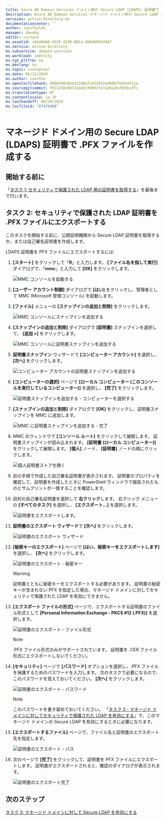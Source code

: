 ```yaml
---
title: Azure AD Domain Services ドメイン用の Secure LDAP (LDAPS) 証明書で .PFX ファイルを作成する
description: Azure AD Domain Services マネージド ドメイン用の Secure LDAP 証明書を作成します
services: active-directory-ds
documentationcenter: ''
author: iainfoulds
manager: daveba
editor: curtand
ms.assetid: c6da94b6-4328-4230-801a-4b646055d4d7
ms.service: active-directory
ms.subservice: domain-services
ms.workload: identity
ms.tgt_pltfrm: na
ms.devlang: na
ms.topic: conceptual
ms.date: 05/13/2019
ms.author: iainfou
ms.openlocfilehash: d89034610eb22108efc832d32ed9d8f593e9f12a
ms.sourcegitcommit: f811238c0d732deb1f0892fe7a20a26c993bc4fc
ms.translationtype: HT
ms.contentlocale: ja-JP
ms.lasthandoff: 06/29/2019
ms.locfileid: "67474389"
---
```

# <a name="create-a-pfx-file-with-the-secure-ldap-ldaps-certificate-for-a-managed-domain"></a>マネージド ドメイン用の Secure LDAP (LDAPS) 証明書で .PFX ファイルを作成する

## <a name="before-you-begin"></a>開始する前に

「[タスク 1: セキュリティで保護された LDAP 用の証明書を取得する](configure-ldaps.md)」を最後まで行います。

## <a name="task-2-export-the-secure-ldap-certificate-to-a-pfx-file"></a>タスク 2: セキュリティで保護された LDAP 証明書を .PFX ファイルにエクスポートする

このタスクを開始する前に、公開証明機関から Secure LDAP 証明書を取得するか、または自己署名証明書を作成します。

LDAPS 証明書を PFX ファイルにエクスポートするには:

1. **[スタート]** をクリックして「**R**」と入力します。 **[ファイル名を指して実行]** ダイアログで、「**mmc**」と入力して **[OK]** をクリックします。

    ![MMC コンソールを起動する](./media/active-directory-domain-services-admin-guide/secure-ldap-start-run.png)
2. **[ユーザー アカウント制御]** ダイアログで **[はい]** をクリックし、管理者として MMC (Microsoft 管理コンソール) を起動します。
3. **[ファイル]** メニューの **[スナップインの追加と削除]** をクリックします。

    ![MMC コンソールにスナップインを追加する](./media/active-directory-domain-services-admin-guide/secure-ldap-add-snapin.png)
4. **[スナップインの追加と削除]** ダイアログで **[証明書]** スナップインを選択して、 **[追加 >]** をクリックします。

    ![MMC コンソールに証明書スナップインを追加する](./media/active-directory-domain-services-admin-guide/secure-ldap-add-certificates-snapin.png)
5. **証明書スナップイン** ウィザードで **[コンピューター アカウント]** を選択し、 **[次へ]** をクリックします。

    ![コンピューター アカウントの証明書スナップインを追加する](./media/active-directory-domain-services-admin-guide/secure-ldap-add-certificates-computer-account.png)
6. **[コンピューターの選択]** ページで **[ローカル コンピューター (このコンソールを実行しているコンピューター)]** を選択し、 **[完了]** をクリックします。

    ![証明書スナップインを追加する - コンピューターを選択する](./media/active-directory-domain-services-admin-guide/secure-ldap-add-certificates-local-computer.png)
7. **[スナップインの追加と削除]** ダイアログで **[OK]** をクリックし、証明書スナップインを MMC に追加します。

    ![MMC に証明書スナップインを追加する - 完了](./media/active-directory-domain-services-admin-guide/secure-ldap-add-certificates-snapin-done.png)
8. MMC のウィンドウで **[コンソール ルート]** をクリックして展開します。 証明書スナップインが読み込まれます。 **[証明書 (ローカル コンピューター)]** をクリックして展開します。 **[個人]** ノード、 **[証明書]** ノードの順にクリックします。

    ![個人証明書ストアを開く](./media/active-directory-domain-services-admin-guide/secure-ldap-open-personal-store.png)
9. 前の手順で作成した自己署名証明書が表示されます。 証明書のプロパティを確認して、証明書を作成したときに PowerShell ウィンドウで報告されたものとサムプリントが一致することを確認します。
10. 目的の自己署名証明書を選択して **右クリック**します。 右クリック メニューの **[すべてのタスク]** を選択し、 **[エクスポート...]** を選択します。

    ![証明書をエクスポートします。](./media/active-directory-domain-services-admin-guide/secure-ldap-export-cert.png)
11. **証明書のエクスポート ウィザード**で **[次へ]** をクリックします。

    ![証明書のエクスポート ウィザード](./media/active-directory-domain-services-admin-guide/secure-ldap-export-cert-wizard.png)
12. **[秘密キーのエクスポート]** ページで **[はい、秘密キーをエクスポートします]** を選択し、 **[次へ]** をクリックします。

    ![証明書のエクスポート - 秘密キー](./media/active-directory-domain-services-admin-guide/secure-ldap-export-private-key.png)

    > [!WARNING]
    > 証明書とともに秘密キーをエクスポートする必要があります。 証明書の秘密キーが含まれない PFX を指定した場合、マネージド ドメインに対してセキュリティで保護された LDAP を有効にできません。
    >
    >

13. **[エクスポート ファイルの形式]** ページで、エクスポートする証明書のファイル形式として **[Personal Information Exchange - PKCS #12 (.PFX)]** を選択します。

    ![証明書のエクスポート - ファイル形式](./media/active-directory-domain-services-admin-guide/secure-ldap-export-to-pfx.png)

    > [!NOTE]
    > .PFX ファイル形式のみがサポートされています。 証明書を .CER ファイル形式にエクスポートしないでください。
    >
    >

14. **[セキュリティ]** ページで **[パスワード]** オプションを選択し、.PFX ファイルを保護するためのパスワードを入力します。 次のタスクで必要になるので、このパスワードを覚えておいてください。 **[次へ]** をクリックします。

    ![証明書のエクスポート - パスワード](./media/active-directory-domain-services-admin-guide/secure-ldap-export-select-password.png)

    > [!NOTE]
    > このパスワードを書き留めておいてください。 「[タスク 3 - マネージド ドメインに対してセキュリティで保護された LDAP を有効にする](active-directory-ds-admin-guide-configure-secure-ldap-enable-ldaps.md)」で、このマネージド ドメインの Secure LDAP を有効にするときに必要になります。
    >
    >

15. **[エクスポートするファイル]** ページで、ファイル名と証明書のエクスポート先を指定します。

    ![証明書のエクスポート - パス](./media/active-directory-domain-services-admin-guide/secure-ldap-export-select-path.png)
16. 次のページで **[完了]** をクリックして、証明書を PFX ファイルにエクスポートします。 証明書がエクスポートされると、確認のダイアログが表示されます。

    ![証明書のエクスポート完了](./media/active-directory-domain-services-admin-guide/secure-ldap-exported-as-pfx.png)

## <a name="next-step"></a>次のステップ

[タスク 3: マネージド ドメインに対して Secure LDAP を有効にする](active-directory-ds-admin-guide-configure-secure-ldap-enable-ldaps.md)
